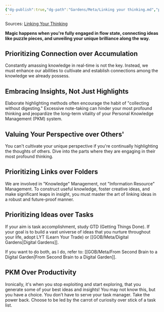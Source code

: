 ```yaml
---
{"dg-publish":true,"dg-path":"Gardens/Meta/Linking your thinking.md","permalink":"/gardens/meta/linking-your-thinking/","tags":["second-brain","second-brain","pkm",""],"noteIcon":"1"}
---
```



Sources: [Linking Your Thinking](https://www.linkingyourthinking.com/)

**Magic happens when you're fully engaged in flow state, connecting ideas like puzzle pieces, and unveiling your unique brilliance along the way.**

## Prioritizing Connection over Accumulation

Constantly amassing knowledge in real-time is not the key. Instead, we must enhance our abilities to cultivate and establish connections among the knowledge we already possess.

## Embracing Insights, Not Just Highlights

Elaborate highlighting methods often encourage the habit of "collecting without digesting." Excessive note-taking can hinder your most profound thinking and jeopardize the long-term vitality of your Personal Knowledge Management (PKM) system.

## Valuing Your Perspective over Others'

You can't cultivate your unique perspective if you're continually highlighting the thoughts of others. Dive into the parts where they are engaging in their most profound thinking.


## Prioritizing Links over Folders

We are involved in "Knowledge" Management, not "Information Resource" Management. To construct useful knowledge, foster creative ideas, and make significant leaps in insight, you must master the art of linking ideas in a robust and future-proof manner.


## Prioritizing Ideas over Tasks

If your aim is task accomplishment, study GTD (Getting Things Done). If your goal is to build a vast universe of ideas that you nurture throughout your life, adopt LYT (Learn Your Trade) or [[GOB/Meta/Digital Gardens\|Digital Gardens]].

If you want to do both, as I do, refer to: [[GOB/Meta/From Second Brain to a Digital Garden\|From Second Brain to a Digital Garden]].

## PKM Over Productivity
  
Ironically, it's when you stop exploiting and start exploring, that you generate some of your best ideas and insights!
You may not know this, but you have a choice. You don’t have to serve your task manager. Take the power back. Choose to be led by the carrot of curiosity over stick of a task list.
